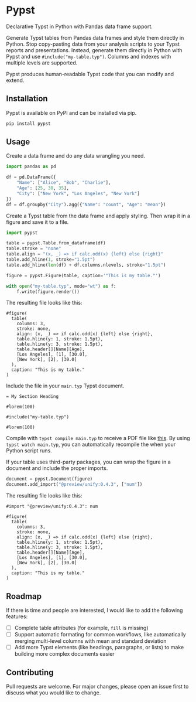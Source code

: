 # Pypst

Declarative Typst in Python with Pandas data frame support.

Generate Typst tables from Pandas data frames and style them directly in Python.
Stop copy-pasting data from your analysis scripts to your Typst reports and
presentations.
Instead, generate them directly in Python with Pypst and use `#include("my-table.typ")`.
Columns and indexes with multiple levels are supported.

Pypst produces human-readable Typst code that you can modify and extend.

## Installation

Pypst is available on PyPI and can be installed via pip.

```bash
pip install pypst
```

## Usage

Create a data frame and do any data wrangling you need.

```python
import pandas as pd

df = pd.DataFrame({
    "Name": ["Alice", "Bob", "Charlie"],
    "Age": [25, 30, 35],
    "City": ["New York", "Los Angeles", "New York"]
})
df = df.groupby("City").agg({"Name": "count", "Age": "mean"})
```

Create a Typst table from the data frame and apply styling.
Then wrap it in a figure and save it to a file.

```python
import pypst

table = pypst.Table.from_dataframe(df)
table.stroke = "none"
table.align = "(x, _) => if calc.odd(x) {left} else {right}"
table.add_hline(1, stroke="1.5pt")
table.add_hline(len(df) + df.columns.nlevels, stroke="1.5pt")

figure = pypst.Figure(table, caption='"This is my table."')

with open("my-table.typ", mode="wt") as f:
    f.write(figure.render())
```

The resulting file looks like this:

```typst
#figure(
  table(
    columns: 3,
    stroke: none,
    align: (x, _) => if calc.odd(x) {left} else {right},
    table.hline(y: 1, stroke: 1.5pt),
    table.hline(y: 3, stroke: 1.5pt),
    table.header[][Name][Age],
    [Los Angeles], [1], [30.0],
    [New York], [2], [30.0]
  ),
  caption: "This is my table."
)
```

Include the file in your `main.typ` Typst document.

```typst
= My Section Heading

#lorem(100)

#include("my-table.typ")

#lorem(100)
```

Compile with `typst compile main.typ` to receive a PDF file like [this](examples/main.pdf).
By using `typst watch main.typ`, you can automatically recompile the when your Python script runs.


If your table uses third-party packages, you can wrap the figure in a document and include the proper imports.

```python
document = pypst.Document(figure)
document.add_import("@preview/unify:0.4.3", ["num"])
```

The resulting file looks like this:

```typst
#import "@preview/unify:0.4.3": num

#figure(
  table(
    columns: 3,
    stroke: none,
    align: (x, _) => if calc.odd(x) {left} else {right},
    table.hline(y: 1, stroke: 1.5pt),
    table.hline(y: 3, stroke: 1.5pt),
    table.header[][Name][Age],
    [Los Angeles], [1], [30.0],
    [New York], [2], [30.0]
  ),
  caption: "This is my table."
)
```

## Roadmap

If there is time and people are interested, I would like to add the following features:

- [ ] Complete table attributes (for example, `fill` is missing)
- [ ] Support automatic formating for common workflows, like automatically merging multi-level columns with mean and standard deviation
- [ ] Add more Typst elements (like headings, paragraphs, or lists) to make building more complex documents easier

## Contributing

Pull requests are welcome. For major changes, please open an issue first to discuss what you would like to change.

